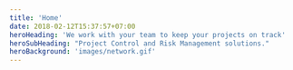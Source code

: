 ```yaml
---
title: 'Home'
date: 2018-02-12T15:37:57+07:00
heroHeading: 'We work with your team to keep your projects on track'
heroSubHeading: "Project Control and Risk Management solutions."
heroBackground: 'images/network.gif'
---
```

